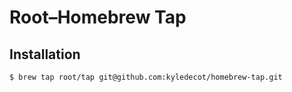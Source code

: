 # Root–Homebrew Tap

## Installation

```sh
$ brew tap root/tap git@github.com:kyledecot/homebrew-tap.git
```
